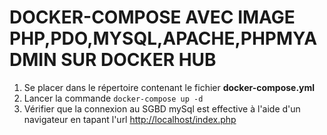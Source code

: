 # DOCKER-COMPOSE AVEC IMAGE PHP,PDO,MYSQL,APACHE,PHPMYADMIN SUR DOCKER HUB
1. Se placer dans le répertoire contenant le fichier **docker-compose.yml**
2. Lancer la commande `docker-compose up -d`
3. Vérifier que la connexion au SGBD mySql est effective à l'aide d'un navigateur en tapant l'url [http://localhost/index.php](localhost/index.php) 